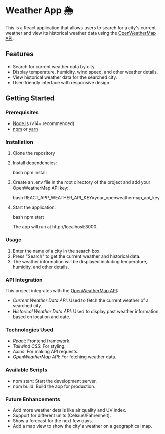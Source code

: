 # Weather App 🌦

This is a React application that allows users to search for a city's current weather and view its historical weather data using the [OpenWeatherMap API](https://openweathermap.org/).

## Features

- Search for current weather data by city.
- Display temperature, humidity, wind speed, and other weather details.
- View historical weather data for the searched city.
- User-friendly interface with responsive design.

## Getting Started

### Prerequisites

- [Node.js](https://nodejs.org/en/) (v14+ recommended)
- [npm](https://www.npmjs.com/) or [yarn](https://yarnpkg.com/)

### Installation

1. Clone the repository

2. Install dependencies:

    bash
    npm install
    

3. Create an .env file in the root directory of the project and add your OpenWeatherMap API key:

    bash
    REACT_APP_WEATHER_API_KEY=your_openweathermap_api_key
    

4. Start the application:

    bash
    npm start
    

    The app will run at http://localhost:3000.

### Usage

1. Enter the name of a city in the search box.
2. Press "Search" to get the current weather and historical data.
3. The weather information will be displayed including temperature, humidity, and other details.

### API Integration

This project integrates with the [OpenWeatherMap API](https://openweathermap.org/api):

- *Current Weather Data API*: Used to fetch the current weather of a searched city.
- *Historical Weather Data API*: Used to display past weather information based on location and date.



### Technologies Used

- *React*: Frontend framework.
- *Tailwind CSS*: For styling.
- *Axios*: For making API requests.
- *OpenWeatherMap API*: For fetching weather data.

### Available Scripts

- npm start: Start the development server.
- npm build: Build the app for production.

### Future Enhancements

- Add more weather details like air quality and UV index.
- Support for different units (Celsius/Fahrenheit).
- Show a forecast for the next few days.
- Add a map view to show the city's weather on a geographical map.
